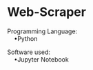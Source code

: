# Web-Scraper

Programming Language:<br>&nbsp;&nbsp;&nbsp;&nbsp;•Python

Software used:<br>&nbsp;&nbsp;&nbsp;&nbsp;•Jupyter Notebook

